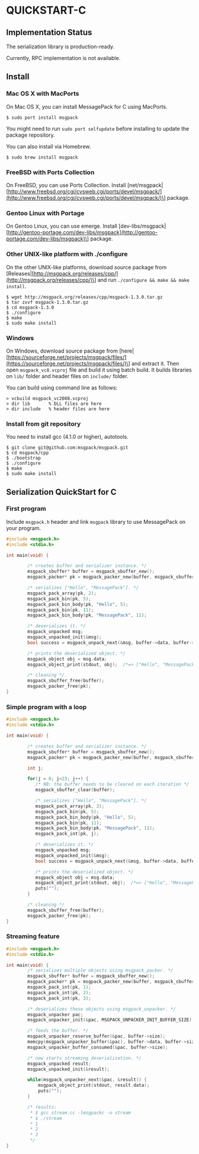 # QUICKSTART-C

## Implementation Status

The serialization library is production-ready.

Currently, RPC implementation is not available.

## Install

### Mac OS X with MacPorts

On Mac OS X, you can install MessagePack for C using MacPorts.

```text
$ sudo port install msgpack
```

You might need to run `sudo port selfupdate` before installing to update the package repository.

You can also install via Homebrew.

```text
$ sudo brew install msgpack
```

### FreeBSD with Ports Collection

On FreeBSD, you can use Ports Collection. Install \[net/msgpack\|[http://www.freebsd.org/cgi/cvsweb.cgi/ports/devel/msgpack/](http://www.freebsd.org/cgi/cvsweb.cgi/ports/devel/msgpack/)\] package.

### Gentoo Linux with Portage

On Gentoo Linux, you can use emerge. Install \[dev-libs/msgpack\|[http://gentoo-portage.com/dev-libs/msgpack](http://gentoo-portage.com/dev-libs/msgpack)\] package.

### Other UNIX-like platform with ./configure

On the other UNIX-like platforms, download source package from \[Releases\|[http://msgpack.org/releases/cpp/](http://msgpack.org/releases/cpp/)\] and run `./configure && make && make install`.

```text
$ wget http://msgpack.org/releases/cpp/msgpack-1.3.0.tar.gz
$ tar zxvf msgpack-1.3.0.tar.gz
$ cd msgpack-1.3.0
$ ./configure
$ make
$ sudo make install
```

### Windows

On Windows, download source package from \[here\|[https://sourceforge.net/projects/msgpack/files/](https://sourceforge.net/projects/msgpack/files/)\] and extract it. Then open `msgpack_vc8.vcproj` file and build it using batch build. It builds libraries on `lib/` folder and header files on `include/` folder.

You can build using command line as follows:

```text
> vcbuild msgpack_vc2008.vcproj
> dir lib       % DLL files are here
> dir include   % header files are here
```

### Install from git repository

You need to install gcc \(4.1.0 or higher\), autotools.

```text
$ git clone git@github.com:msgpack/msgpack.git
$ cd msgpack/cpp
$ ./bootstrap
$ ./configure
$ make
$ sudo make install
```

## Serialization QuickStart for C

### First program

Include `msgpack.h` header and link `msgpack` library to use MessagePack on your program.

```c
#include <msgpack.h>
#include <stdio.h>

int main(void) {

        /* creates buffer and serializer instance. */
        msgpack_sbuffer* buffer = msgpack_sbuffer_new();
        msgpack_packer* pk = msgpack_packer_new(buffer, msgpack_sbuffer_write);

        /* serializes ["Hello", "MessagePack"]. */
        msgpack_pack_array(pk, 2);
        msgpack_pack_bin(pk, 5);
        msgpack_pack_bin_body(pk, "Hello", 5);
        msgpack_pack_bin(pk, 11);
        msgpack_pack_bin_body(pk, "MessagePack", 11);

        /* deserializes it. */
        msgpack_unpacked msg;
        msgpack_unpacked_init(&msg);
        bool success = msgpack_unpack_next(&msg, buffer->data, buffer->size, NULL);

        /* prints the deserialized object. */
        msgpack_object obj = msg.data;
        msgpack_object_print(stdout, obj);  /*=> ["Hello", "MessagePack"] */

        /* cleaning */
        msgpack_sbuffer_free(buffer);
        msgpack_packer_free(pk);
}
```

### Simple program with a loop

```c
#include <msgpack.h>
#include <stdio.h>

int main(void) {

        /* creates buffer and serializer instance. */
        msgpack_sbuffer* buffer = msgpack_sbuffer_new();
        msgpack_packer* pk = msgpack_packer_new(buffer, msgpack_sbuffer_write);

        int j;

        for(j = 0; j<23; j++) {
           /* NB: the buffer needs to be cleared on each iteration */
           msgpack_sbuffer_clear(buffer);

           /* serializes ["Hello", "MessagePack"]. */
           msgpack_pack_array(pk, 3);
           msgpack_pack_bin(pk, 5);
           msgpack_pack_bin_body(pk, "Hello", 5);
           msgpack_pack_bin(pk, 11);
           msgpack_pack_bin_body(pk, "MessagePack", 11);
           msgpack_pack_int(pk, j);

           /* deserializes it. */
           msgpack_unpacked msg;
           msgpack_unpacked_init(&msg);
           bool success = msgpack_unpack_next(&msg, buffer->data, buffer->size, NULL);

           /* prints the deserialized object. */
           msgpack_object obj = msg.data;
           msgpack_object_print(stdout, obj);  /*=> ["Hello", "MessagePack"] */
           puts("");
        }

        /* cleaning */
        msgpack_sbuffer_free(buffer);
        msgpack_packer_free(pk);
}
```

### Streaming feature

```c
#include <msgpack.h>
#include <stdio.h>

int main(void) {
        /* serializes multiple objects using msgpack_packer. */
        msgpack_sbuffer* buffer = msgpack_sbuffer_new();
        msgpack_packer* pk = msgpack_packer_new(buffer, msgpack_sbuffer_write);
        msgpack_pack_int(pk, 1);
        msgpack_pack_int(pk, 2);
        msgpack_pack_int(pk, 3);

        /* deserializes these objects using msgpack_unpacker. */
        msgpack_unpacker pac;
        msgpack_unpacker_init(&pac, MSGPACK_UNPACKER_INIT_BUFFER_SIZE);

        /* feeds the buffer. */
        msgpack_unpacker_reserve_buffer(&pac, buffer->size);
        memcpy(msgpack_unpacker_buffer(&pac), buffer->data, buffer->size);
        msgpack_unpacker_buffer_consumed(&pac, buffer->size);

        /* now starts streaming deserialization. */
        msgpack_unpacked result;
        msgpack_unpacked_init(&result);

        while(msgpack_unpacker_next(&pac, &result)) {
            msgpack_object_print(stdout, result.data);
            puts("");
        }

        /* results:
         * $ gcc stream.cc -lmsgpackc -o stream
         * $ ./stream
         * 1
         * 2
         * 3
         */
}
```

